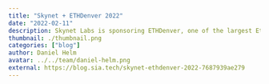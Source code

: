 ```yaml
---
title: "Skynet + ETHDenver 2022"
date: "2022-02-11"
description: Skynet Labs is sponsoring ETHDenver, one of the largest Ethereum hackathons
thumbnail: ./thumbnail.png
categories: ["blog"]
author: Daniel Helm
avatar: ../../team/daniel-helm.png
external: https://blog.sia.tech/skynet-ethdenver-2022-7687939ae279
---
```

